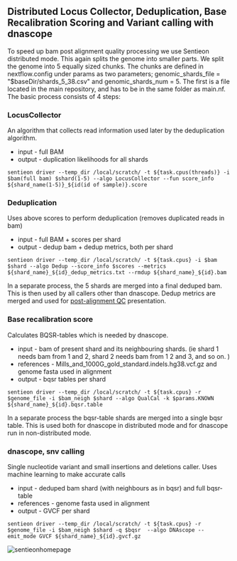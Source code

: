 ## Distributed Locus Collector, Deduplication, Base Recalibration Scoring and Variant calling with dnascope

To speed up bam post alignment quality processing we use Sentieon distributed mode. This again splits the genome into smaller parts. We split the genome into 5 equally sized chunks. The chunks are defined in nextflow.config under params as two parameters; genomic_shards_file = "$baseDir/shards_5_38.csv" and genomic_shards_num = 5. The first is a file located in the main repository, and has to be in the same folder as main.nf. The basic process consists of 4 steps:


### LocusCollector

An algorithm that collects read information used later by the deduplication algorithm.
* input - full BAM
* output - duplication likelihoods for all shards

`sentieon driver --temp_dir /local/scratch/ -t ${task.cpus(threads)} -i $bam(full bam) $shard(1-5) --algo LocusCollector --fun score_info ${shard_name(1-5)}_${id(id of sample)}.score`

### Deduplication

Uses above scores to perform deduplication (removes duplicated reads in bam)
* input - full BAM + scores per shard
* output - dedup bam + dedup metrics, both per shard

`sentieon driver --temp_dir /local/scratch/ -t ${task.cpus} -i $bam $shard --algo Dedup --score_info $scores --metrics ${shard_name}_${id}_dedup_metrics.txt --rmdup ${shard_name}_${id}.bam`

In a separate process, the 5 shards are merged into a final deduped bam. This is then used by all callers other than dnascope. Dedup metrics are merged and used for [post-alignment QC](quality.md) presentation.

### Base recalibration score

Calculates BQSR-tables which is needed by dnascope.
* input - bam of present shard and its neighbouring shards. (ie shard 1 needs bam from 1 and 2, shard 2 needs bam from 1 2 and 3, and so on. )
* references - Mills_and_1000G_gold_standard.indels.hg38.vcf.gz and genome fasta used in alignment
* output - bqsr tables per shard

`sentieon driver --temp_dir /local/scratch/ -t ${task.cpus} -r $genome_file -i $bam_neigh $shard --algo QualCal -k $params.KNOWN ${shard_name}_${id}.bqsr.table`

In a separate process the bqsr-table shards are merged into a single bqsr table. This is used both for dnascope in distributed mode and for dnascope run in non-distributed mode.

### dnascope, snv calling

Single nucleotide variant and small insertions and deletions caller. Uses machine learning to make accurate calls
* input - deduped bam shard (with neighbours as in bqsr) and full bqsr-table
* references - genome fasta used in alignment
* output - GVCF per shard

`sentieon driver --temp_dir /local/scratch/ -t ${task.cpus} -r $genome_file -i $bam_neigh $shard -q $bqsr  --algo DNAscope --emit_mode GVCF ${shard_name}_${id}.gvcf.gz`


![sentieonhomepage](https://support.sentieon.com/appnotes/_images/distributed_mode-fig3-2.png)